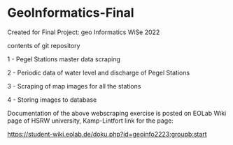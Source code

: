 # GeoInformatics-Final
Created for Final Project: geo Informatics WiSe 2022

contents of git repository

1 -  Pegel Stations master data scraping

2 -  Periodic data of water level and discharge of Pegel Stations

3 -  Scraping of map images for all the stations

4 -  Storing images to database 

Documentation of the above webscraping exercise is posted on EOLab Wiki page of HSRW university, Kamp-Lintfort
link for the page: 

https://student-wiki.eolab.de/doku.php?id=geoinfo2223:groupb:start
